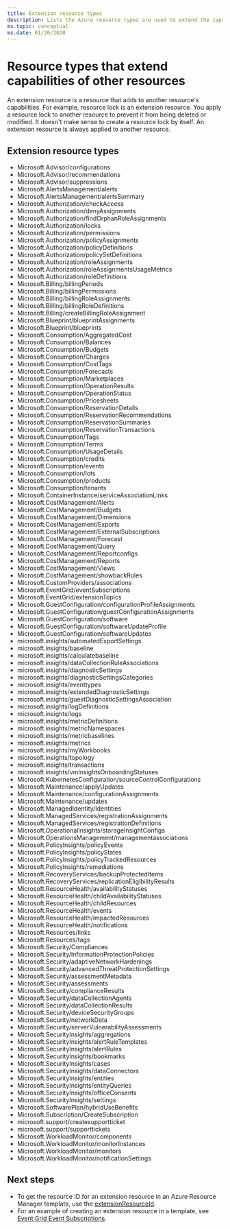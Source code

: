 ```yaml
---
title: Extension resource types
description: Lists the Azure resource types are used to extend the capabilities of other resource types.
ms.topic: conceptual
ms.date: 01/20/2020
---
```


# Resource types that extend capabilities of other resources

An extension resource is a resource that adds to another resource's capabilities. For example, resource lock is an extension resource. You apply a resource lock to another resource to prevent it from being deleted or modified. It doesn't make sense to create a resource lock by itself. An extension resource is always applied to another resource.

## Extension resource types

- Microsoft.Advisor/configurations
- Microsoft.Advisor/recommendations
- Microsoft.Advisor/suppressions
- Microsoft.AlertsManagement/alerts
- Microsoft.AlertsManagement/alertsSummary
- Microsoft.Authorization/checkAccess
- Microsoft.Authorization/denyAssignments
- Microsoft.Authorization/findOrphanRoleAssignments
- Microsoft.Authorization/locks
- Microsoft.Authorization/permissions
- Microsoft.Authorization/policyAssignments
- Microsoft.Authorization/policyDefinitions
- Microsoft.Authorization/policySetDefinitions
- Microsoft.Authorization/roleAssignments
- Microsoft.Authorization/roleAssignmentsUsageMetrics
- Microsoft.Authorization/roleDefinitions
- Microsoft.Billing/billingPeriods
- Microsoft.Billing/billingPermissions
- Microsoft.Billing/billingRoleAssignments
- Microsoft.Billing/billingRoleDefinitions
- Microsoft.Billing/createBillingRoleAssignment
- Microsoft.Blueprint/blueprintAssignments
- Microsoft.Blueprint/blueprints
- Microsoft.Consumption/AggregatedCost
- Microsoft.Consumption/Balances
- Microsoft.Consumption/Budgets
- Microsoft.Consumption/Charges
- Microsoft.Consumption/CostTags
- Microsoft.Consumption/Forecasts
- Microsoft.Consumption/Marketplaces
- Microsoft.Consumption/OperationResults
- Microsoft.Consumption/OperationStatus
- Microsoft.Consumption/Pricesheets
- Microsoft.Consumption/ReservationDetails
- Microsoft.Consumption/ReservationRecommendations
- Microsoft.Consumption/ReservationSummaries
- Microsoft.Consumption/ReservationTransactions
- Microsoft.Consumption/Tags
- Microsoft.Consumption/Terms
- Microsoft.Consumption/UsageDetails
- Microsoft.Consumption/credits
- Microsoft.Consumption/events
- Microsoft.Consumption/lots
- Microsoft.Consumption/products
- Microsoft.Consumption/tenants
- Microsoft.ContainerInstance/serviceAssociationLinks
- Microsoft.CostManagement/Alerts
- Microsoft.CostManagement/Budgets
- Microsoft.CostManagement/Dimensions
- Microsoft.CostManagement/Exports
- Microsoft.CostManagement/ExternalSubscriptions
- Microsoft.CostManagement/Forecast
- Microsoft.CostManagement/Query
- Microsoft.CostManagement/Reportconfigs
- Microsoft.CostManagement/Reports
- Microsoft.CostManagement/Views
- Microsoft.CostManagement/showbackRules
- Microsoft.CustomProviders/associations
- Microsoft.EventGrid/eventSubscriptions
- Microsoft.EventGrid/extensionTopics
- Microsoft.GuestConfiguration/configurationProfileAssignments
- Microsoft.GuestConfiguration/guestConfigurationAssignments
- Microsoft.GuestConfiguration/software
- Microsoft.GuestConfiguration/softwareUpdateProfile
- Microsoft.GuestConfiguration/softwareUpdates
- microsoft.insights/automatedExportSettings
- microsoft.insights/baseline
- microsoft.insights/calculatebaseline
- microsoft.insights/dataCollectionRuleAssociations
- microsoft.insights/diagnosticSettings
- microsoft.insights/diagnosticSettingsCategories
- microsoft.insights/eventtypes
- microsoft.insights/extendedDiagnosticSettings
- microsoft.insights/guestDiagnosticSettingsAssociation
- microsoft.insights/logDefinitions
- microsoft.insights/logs
- microsoft.insights/metricDefinitions
- microsoft.insights/metricNamespaces
- microsoft.insights/metricbaselines
- microsoft.insights/metrics
- microsoft.insights/myWorkbooks
- microsoft.insights/topology
- microsoft.insights/transactions
- microsoft.insights/vmInsightsOnboardingStatuses
- Microsoft.KubernetesConfiguration/sourceControlConfigurations
- Microsoft.Maintenance/applyUpdates
- Microsoft.Maintenance/configurationAssignments
- Microsoft.Maintenance/updates
- Microsoft.ManagedIdentity/Identities
- Microsoft.ManagedServices/registrationAssignments
- Microsoft.ManagedServices/registrationDefinitions
- Microsoft.OperationalInsights/storageInsightConfigs
- Microsoft.OperationsManagement/managementassociations
- Microsoft.PolicyInsights/policyEvents
- Microsoft.PolicyInsights/policyStates
- Microsoft.PolicyInsights/policyTrackedResources
- Microsoft.PolicyInsights/remediations
- Microsoft.RecoveryServices/backupProtectedItems
- Microsoft.RecoveryServices/replicationEligibilityResults	
- Microsoft.ResourceHealth/availabilityStatuses
- Microsoft.ResourceHealth/childAvailabilityStatuses
- Microsoft.ResourceHealth/childResources
- Microsoft.ResourceHealth/events
- Microsoft.ResourceHealth/impactedResources
- Microsoft.ResourceHealth/notifications
- Microsoft.Resources/links
- Microsoft.Resources/tags
- Microsoft.Security/Compliances
- Microsoft.Security/InformationProtectionPolicies
- Microsoft.Security/adaptiveNetworkHardenings
- Microsoft.Security/advancedThreatProtectionSettings
- Microsoft.Security/assessmentMetadata
- Microsoft.Security/assessments
- Microsoft.Security/complianceResults
- Microsoft.Security/dataCollectionAgents
- Microsoft.Security/dataCollectionResults
- Microsoft.Security/deviceSecurityGroups
- Microsoft.Security/networkData
- Microsoft.Security/serverVulnerabilityAssessments
- Microsoft.SecurityInsights/aggregations
- Microsoft.SecurityInsights/alertRuleTemplates
- Microsoft.SecurityInsights/alertRules
- Microsoft.SecurityInsights/bookmarks
- Microsoft.SecurityInsights/cases
- Microsoft.SecurityInsights/dataConnectors
- Microsoft.SecurityInsights/entities
- Microsoft.SecurityInsights/entityQueries
- Microsoft.SecurityInsights/officeConsents
- Microsoft.SecurityInsights/settings
- Microsoft.SoftwarePlan/hybridUseBenefits
- Microsoft.Subscription/CreateSubscription
- microsoft.support/createsupportticket
- microsoft.support/supporttickets
- Microsoft.WorkloadMonitor/components
- Microsoft.WorkloadMonitor/monitorInstances
- Microsoft.WorkloadMonitor/monitors
- Microsoft.WorkloadMonitor/notificationSettings

## Next steps

- To get the resource ID for an extension resource in an Azure Resource Manager template, use the [extensionResourceId](template-functions-resource.md#extensionresourceid).
- For an example of creating an extension resource in a template, see [Event Grid Event Subscriptions](/azure/templates/microsoft.eventgrid/2019-06-01/eventsubscriptions).
